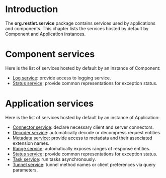 # Introduction

The **org.restlet.service** package contains services used by
applications and components. This chapter lists the services hosted by
default by Component and Application instances.

# Component services

Here is the list of services hosted by default by an instance of
Component:

-   [Log service](/technical-resources/restlet-framework/guide/2.2/core/services/log "Log service"): provide access to logging service.
-   [Status service](/technical-resources/restlet-framework/guide/2.2/core/services/status "Status service"): provide common representations for exception status.

# Application services

Here is the list of services hosted by default by an instance of
Application:

-   [Connector service](/technical-resources/restlet-framework/guide/2.2/core/services/connector "Connector service"): declare necessary client and server connectors.
-   [Decoder service](/technical-resources/restlet-framework/guide/2.2/core/services/decoder "Decoder service"): automatically decode or decompress request entities.
-   [Metadata service](/technical-resources/restlet-framework/guide/2.2/core/services/metadata "Metadata service"): provide access to metadata and their associated extension names.
-   [Range service](/technical-resources/restlet-framework/guide/2.2/core/services/range "Range service"): automatically exposes ranges of response entities.
-   [Status service](/technical-resources/restlet-framework/guide/2.2/core/services/status "Status service"): provide common representations for exception status.
-   [Task service](/technical-resources/restlet-framework/guide/2.2/core/services/task "Task service"): run tasks asynchronously.
-   [Tunnel service](/technical-resources/restlet-framework/guide/2.2/core/services/tunnel "Tunnel service"): tunnel method names or client preferences via query parameters.

